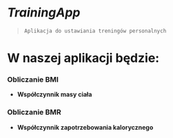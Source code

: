  # ***TrainingApp***
> `Aplikacja do ustawiania treningów personalnych`


# W naszej aplikacji będzie:
### Obliczanie BMI
- **Współczynnik masy ciała**
### Obliczanie BMR
- **Współczynnik zapotrzebowania kalorycznego**


